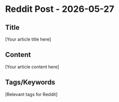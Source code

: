 # Reddit Post - 2026-05-27

## Title
[Your article title here]

## Content
[Your article content here]

## Tags/Keywords
[Relevant tags for Reddit]
